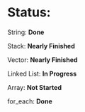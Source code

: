 # Status:

String: **Done**

Stack: **Nearly Finished**

Vector: **Nearly Finished**

Linked List: **In Progress**

Array: **Not Started**

for_each: **Done**
